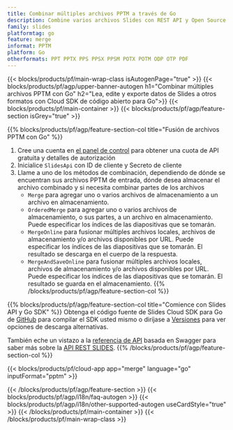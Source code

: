 ```yaml
---
title: Combinar múltiples archivos PPTM a través de Go
description: Combine varios archivos Slides con REST API y Open Source Go SDK
family: slides
platformtag: go
feature: merge
informat: PPTM
platform: Go
otherformats: PPT PPTX PPS PPSX PPSM POTX POTM ODP OTP PDF
---
```


{{< blocks/products/pf/main-wrap-class isAutogenPage="true" >}}
{{< blocks/products/pf/agp/upper-banner-autogen h1="Combinar múltiples archivos PPTM con Go" h2="Lea, edite y exporte datos de Slides a otros formatos con Cloud SDK de código abierto para Go">}}
{{< blocks/products/pf/main-container >}}
{{< blocks/products/pf/agp/feature-section isGrey="true" >}}

{{% blocks/products/pf/agp/feature-section-col title="Fusión de archivos PPTM con Go" %}}
1. Cree una cuenta en <a href="https://dashboard.aspose.cloud/">el panel de control</a> para obtener una cuota de API gratuita y detalles de autorización
1. Inicialice ```SlidesApi``` con ID de cliente y Secreto de cliente
1. Llame a uno de los métodos de combinación, dependiendo de dónde se encuentran sus archivos PPTM de entrada, dónde desea almacenar el archivo combinado y si necesita combinar partes de los archivos
    - ```Merge``` para agregar uno o varios archivos de almacenamiento a un archivo en almacenamiento.
    - ```OrderedMerge``` para agregar uno o varios archivos de almacenamiento, o sus partes, a un archivo en almacenamiento. Puede especificar los índices de las diapositivas que se tomarán.
    - ```MergeOnline``` para fusionar múltiples archivos locales, archivos de almacenamiento y/o archivos disponibles por URL. Puede especificar los índices de las diapositivas que se tomarán. El resultado se descarga en el cuerpo de la respuesta.
    - ```MergeAndSaveOnline``` para fusionar múltiples archivos locales, archivos de almacenamiento y/o archivos disponibles por URL. Puede especificar los índices de las diapositivas que se tomarán. El resultado se guarda en el almacenamiento.
{{% /blocks/products/pf/agp/feature-section-col %}}

{{% blocks/products/pf/agp/feature-section-col title="Comience con Slides API y Go SDK" %}}
Obtenga el código fuente de Slides Cloud SDK para Go de [GitHub](https://github.com/aspose-slides-cloud/aspose-slides-cloud-go) para compilar el SDK usted mismo o diríjase a [Versiones](https://releases.aspose.cloud/) para ver opciones de descarga alternativas.

También eche un vistazo a la [referencia de API](https://apireference.aspose.cloud/slides/) basada en Swagger para saber más sobre la [API REST SLIDES](https://products.aspose.cloud/slides/curl/).
{{% /blocks/products/pf/agp/feature-section-col %}}

{{< blocks/products/pf/cloud-app app="merge" language="go" inputFormat="pptm" >}}

{{< /blocks/products/pf/agp/feature-section >}}
{{< blocks/products/pf/agp/i18n/faq-autogen >}}
{{< blocks/products/pf/agp/i18n/other-supported-autogen useCardStyle="true" >}}
{{< /blocks/products/pf/main-container >}}
{{< /blocks/products/pf/main-wrap-class >}}